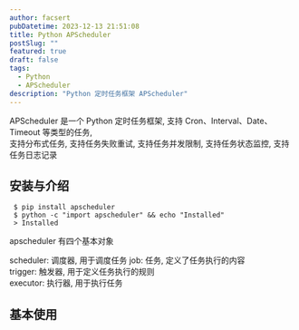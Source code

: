```yaml
---
author: facsert
pubDatetime: 2023-12-13 21:51:08
title: Python APScheduler
postSlug: ""
featured: true
draft: false
tags:
  - Python
  - APScheduler
description: "Python 定时任务框架 APScheduler"
---
```


<!--
 * @Author: facsert
 * @Date: 2023-12-13 21:51:08
 * @LastEditTime: 2023-12-13 22:10:40
 * @LastEditors: facsert
 * @Description:
-->

APScheduler 是一个 Python 定时任务框架, 支持 Cron、Interval、Date、Timeout 等类型的任务,  
支持分布式任务, 支持任务失败重试, 支持任务并发限制, 支持任务状态监控, 支持任务日志记录

## 安装与介绍

```shell
 $ pip install apscheduler
 $ python -c "import apscheduler" && echo "Installed"
 > Installed
```

apscheduler 有四个基本对象

scheduler: 调度器, 用于调度任务
job: 任务, 定义了任务执行的内容  
trigger: 触发器, 用于定义任务执行的规则  
executor: 执行器, 用于执行任务

## 基本使用

```python

```
